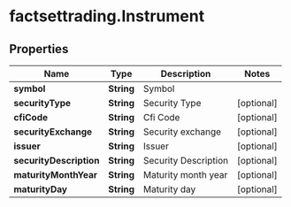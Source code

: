 # factsettrading.Instrument

## Properties

Name | Type | Description | Notes
------------ | ------------- | ------------- | -------------
**symbol** | **String** | Symbol | 
**securityType** | **String** | Security Type | [optional] 
**cfiCode** | **String** | Cfi Code | [optional] 
**securityExchange** | **String** | Security exchange | [optional] 
**issuer** | **String** | Issuer | [optional] 
**securityDescription** | **String** | Security Description | [optional] 
**maturityMonthYear** | **String** | Maturity month year | [optional] 
**maturityDay** | **String** | Maturity day | [optional] 


